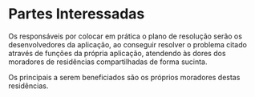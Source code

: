 # Partes Interessadas

Os responsáveis por colocar em prática o plano de resolução serão os desenvolvedores da aplicação, ao conseguir resolver o problema citado através de funções da própria aplicação, atendendo às dores dos moradores de residências compartilhadas de forma sucinta.

Os principais a serem beneficiados são os próprios moradores destas residências.
